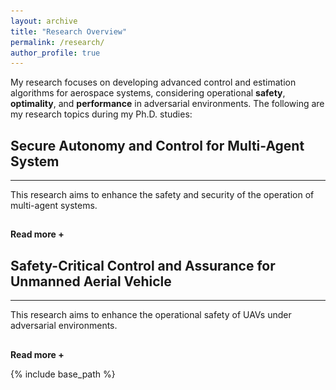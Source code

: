```yaml
---
layout: archive
title: "Research Overview"
permalink: /research/
author_profile: true
---
```


My research focuses on developing advanced control and estimation algorithms for aerospace systems, considering operational <strong>safety</strong>, <strong>optimality</strong>, and <strong>performance</strong> in adversarial environments. The following are my research topics during my Ph.D. studies:



<h2> Secure Autonomy and Control for Multi-Agent System </h2>
<hr>  
<div id="dots" style="display:inline"> This research aims to enhance the safety and security of the operation of multi-agent systems. </div>
<div id="more" style="display:none"> <strong> Research Motivation: </strong> <br> 
Multi-agent systems (MASs) have recently gained significant attention for their ability to solve complex engineering problems. The main goal in operating MASs is to achieve <strong> consensus </strong> among agents (e.g., UAVs, robots, autonomous vehicles) to satisfy their collaborative objectives. For instance, the vehicle dynamics for urban air mobility (UAM) operation can be represented through MAS, where UAM aerial vehicles (AVs) can achieve their UAM missions (e.g., formation control and velocity-matching consensus) by exchanging their information (position and velocity) with neighbors. Therefore, the communication between agents plays a significant role in the operation of MASs. However, this communication-based structure results in MASs being <strong> vulnerable </strong> to various malicious entities, such as cyberattacks, disturbances, and system faults. Therefore, it is important to develop advanced control algorithms to enhance the safety and security of MASs despite those threats.

<hr>  
<div style="text-align:center;">
  <img src="/images/MAS.png" alt="MAS" style="width:60%">
  <figcaption> Figure: A system vulnerability (i.e., sensor disruptions and attack propagation via a network) of MASs under cyberattacks. </figcaption>
</div>
<hr>  

The following is the summary of our ongoing research:

<h2> Reactive Multi-Agent Defense Strategy </h2>

<p> <strong> Objective: </strong> <br>
In this research topic, we aim to design <strong> resilient control </strong> and <strong> estimation </strong> algorithms that can directly <strong> mitigate </strong> the impact of adversities. To this end, we developed resilient sensor fusion and estimation algorithms that can filter out the malicious data/information embedded in measurement output. The following videos show the realistic UAM operation in Greater Atlanta with four AVs conducting reference tracking control with formation flight. The left video shows the off-nominal UAM operation with a high risk of collisions. However, the right video shows the resilient UAM operation using our proposed method with high-assured safety. 
</p>

<div align="center">
  <video width="450" height="340" autoplay loop muted>
  <source src ="/images/FDI_Off_Nominal.mp4" type="video/mp4">
  </video>
  <video width="450" height="340" autoplay loop muted>
  <source src ="/images/FDI_Resilient.mp4" type="video/mp4">
  </video>
</div>
<br>

<strong>Publication:</strong>
<br>
<small> <strong>S. Hwang</strong>, M. Cho, and I. Hwang, "An Observer-Based Resilient Control Strategy for Leader-Follower Multi-Agent Systems Under False-Data-Injection Attacks", <i>2024 Midwest Workshop in Control and Game Theory</i>, April 27-28, 2024, Northwestern University, Illinois, USA. </small>
<hr>  


<h2> Proactive Multi-Agent Defense Strategy </h2>

<p> <strong> Objective: </strong> <br>
In this research topic, we focus on developing <strong> security metrics </strong> for multi-AVs that can measure the potential risk (e.g., collisions) by stealthy attacks. We specifically utilize an over-approximated ellipsoidal reachable set through the Lyapunov stability criterion. This reachable set (red-shaded ellipsoids) indicates the level of performance degradation (e.g., trajectory deviation) posed by attacks at certain future time steps. If there are overlaps between reachable sets, we can identify that associated AVs may have <strong> potential risks </strong> in terms of collisions during operation.</p>

<div align="center">
  <video width="470" height="360" autoplay loop muted>
  <source src ="/images/Risk_Assessment1.mp4" type="video/mp4">
  </video>
  <video width="470" height="360" autoplay loop muted>
  <source src ="/images/Risk_Assessment2.mp4" type="video/mp4">
  </video>
</div>
<br>

<strong>Publication:</strong>
<br>
<small> <span style="text-decoration: underline;"><strong>S. Hwang</strong></span>, M. Cho, S. Kim, and I. Hwang, "An LMI-Based Risk Assessment of Leader-Follower Multi-Agent System Under Stealthy Cyberattacks." <i>IEEE Control Systems Letters</i>, vol. 7, pp. 419-2424, 2023 (also presented at the 62nd IEEE Conference on Decision and Control). </small>
<br>
<small> M, Cho, <strong>S. Hwang</strong>, and I. Hwang, "Risk Assessment of Multi-Agent System Under Denial-of-Service Cyberattacks Using Reachable Set Synthesis." <i>2024 American Control Conference (ACC)</i>, pp. 1293-1298. IEEE, Toronto, Canada, July. 2024.</small>
<hr>  

<!-- 
<h2> [3] Multi-Vehicle Coordination with Network Connectivity </h2>

<p> <strong> Objective: </strong> In this research topic, TBD... </p>
-->

</div>

<hr style="height:1pt; visibility:hidden;" />
<btn onclick="myFunction1()" id="myBtn"><strong>Read more +</strong></btn> 

 
<h2> Safety-Critical Control and Assurance for Unmanned Aerial Vehicle </h2>
<hr>  
<div id="dot2" style="display:inline"> This research aims to enhance the operational safety of UAVs under adversarial environments. </div>
<div id="mor2" style="display:none"> <strong> Research Motivation: </strong> <br>
One of the key aspects of researching Unmanned Aerial Vehicles (UAVs) is <strong> <i> how to enhance or fully guarantee their operational safety? </i> </strong> UAVs are particularly vulnerable to various malicious threats, such as disturbances, wind gusts, and cyberattacks. For example, in terms of cybersecurity, GPS sensors on UAVs can be easily compromised by cyberattacks, leading to significant degradation in operational performance, such as tracking a destination. To address this challenge, we aim to develop safety-critical control and assurance algorithms to enhance the operational safety of UAVs.

<hr>  
<div style="text-align:center;">
  <img src="/images/UAV_Controller.png" alt="MAS" style="width:75%">
  <figcaption> Figure: A control architecture of UAV and potential system vulnerability under cyberattacks. </figcaption>
</div>
<hr>

The following is the summary of our ongoing research:

<h2> Risk Assessment for UAVs under GPS Stealthy Attacks </h2>

<p> <strong> Objective: </strong> <br>
In this research, we aim to develop a <strong> model-based risk assessment </strong> methodology for quadrotor UAVs under GPS stealthy attacks. These attacks represent particularly severe cyber threats due to their covert nature, allowing them to significantly degrade system performance without triggering alarms. To address this challenge, we propose a reachability-based security metric to quantify the extent of performance degradation caused by potential stealthy attacks. This methodology can be applicable to UAV tracking control operations in urban-like environments, where GPS sensor values are highly susceptible to compromise by attackers. 
</p>

<hr>  
<div style="text-align:center;">
  <img src="/images/Risk1.png" alt="MAS" style="width:40%">
  <img src="/images/Risk2.png" alt="MAS" style="width:40%">
</div>
<br>

<strong>Publication:</strong> To be appear
<br>
<hr>  

<h2> UAV Safety-Filter Design through Control Barrier Function </h2>

<p> <strong> Objective: </strong> <br>
This research aims to propose a safety-critical controller for nonlinear affine systems under actuator cyberattacks and model uncertainties. The approach combines a robust sliding mode-based control barrier function (SM-CBF) to address model uncertainties and an LSTM-based attack detector to identify compromised actuator channels. Conventional CBF controllers are sensitive to model dynamics, leading to safety violations under uncertainties and attacks. The proposed SM-CBF ensures safety despite these challenges, while the LSTM-based detector swiftly identifies compromised inputs. The methodology's effectiveness is demonstrated through quadrotor UAV stabilization in a high-fidelity simulator with Gazebo and PX4-ROS2.
</p>

<hr>  
<div style="text-align:center;">
  <img src="/images/PX4.png" alt="MAS" style="width:55%">
  <figcaption> Figure: A control architecture for quadrotor UAV using reconfigurable SM-CBF safety filter and LSTM-based attack detector. </figcaption>
</div>

<div align="center">
  <video width="600" height="400" autoplay loop muted>
  <source src ="/images/PX4.mp4" type="video/mp4">
  </video>
</div>
<br>

<strong>Publication:</strong>
<br>
<small> S. Kim, M. Cho, <strong>S. Hwang</strong>, and I. Hwang, "Safety-Critical Control for Nonlinear Affine System With Robustness and Attack Recovery." <i>AIAA SciTech 2025 Forum</i>, Orlando, Florida, Jan 2025. </small>
<hr>  


</div>

<hr style="height:1pt; visibility:hidden;" />
<btn onclick="myFunction2()" id="myBt2"><strong>Read more +</strong></btn> 





<script>
function myFunction1() {
  var dots = document.getElementById("dots");
  var moreText = document.getElementById("more");
  var btnText = document.getElementById("myBtn");

  if (dots.style.display === "none") {
    dots.style.display = "inline";
    btnText.innerHTML = "<strong>Read more +</strong>"; 
    moreText.style.display = "none";
  } else {
    dots.style.display = "none";
    btnText.innerHTML = "<strong>Read less -</strong>"; 
    moreText.style.display = "inline";
  }
}

function myFunction2() {
  var dots2 = document.getElementById("dot2");
  var moreText2 = document.getElementById("mor2");
  var btnText2 = document.getElementById("myBt2");

  if (dots2.style.display === "none") {
    dots2.style.display = "inline";
    btnText2.innerHTML = "<strong>Read more +</strong>"; 
    moreText2.style.display = "none";
  } else {
    dots2.style.display = "none";
    btnText2.innerHTML = "<strong>Read less -</strong>"; 
    moreText2.style.display = "inline";
  }
}
  
</script>

{% include base_path %}



